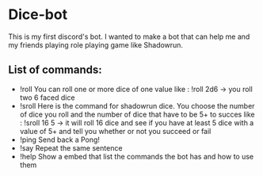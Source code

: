 # Dice-bot

This is my first discord's bot. I wanted to make a bot that can help me and my friends playing role playing game like Shadowrun.


## List of commands: 
- !roll You can roll one or more dice of one value like : !roll 2d6 -> you roll two 6 faced dice
- !sroll Here is the command for shadowrun dice. You choose the number of dice you roll and the number of dice that have to be 5+ to succes like : !sroll 16 5 -> it will roll 16 dice and see if you have at least 5 dice with a value of 5+ and tell you whether or not you succeed or fail
- !ping Send back a Pong!
- !say Repeat the same sentence
- !help Show a embed that list the commands the bot has and how to use them
